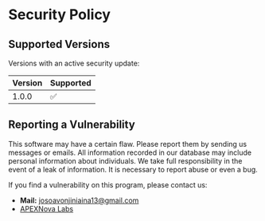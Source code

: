 # Security Policy

## Supported Versions
Versions with an active security update:

| Version | Supported          |
| ------- | ------------------ |
| 1.0.0   | :white_check_mark: |

## Reporting a Vulnerability
This software may have a certain flaw. Please report them by sending us messages or emails.
All information recorded in our database may include personal information about individuals. We take full responsibility in the event of a leak of information. It is necessary to report abuse or even a bug.

If you find a vulnerability on this program, please contact us:
 - **Mail:** josoavonjiniaina13@gmail.com
 - [APEXNova Labs](https://github.com/APEXNovaLabs)
